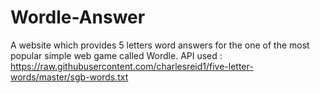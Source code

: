 # Wordle-Answer
A website which provides 5 letters word answers for the one of the most popular simple web game called Wordle.
API used : https://raw.githubusercontent.com/charlesreid1/five-letter-words/master/sgb-words.txt
